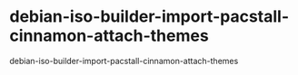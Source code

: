# debian-iso-builder-import-pacstall-cinnamon-attach-themes
debian-iso-builder-import-pacstall-cinnamon-attach-themes

